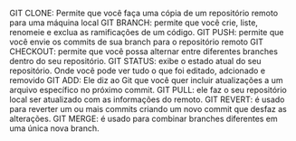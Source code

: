 

 GIT CLONE: Permite que você faça uma cópia de um repositório remoto para uma máquina local
 GIT BRANCH: permite que você crie, liste, renomeie e exclua as ramificações de um código.
 GIT PUSH: permite que você envie os commits de sua branch para o repositório remoto
 GIT CHECKOUT: permite que você possa alternar entre diferentes branches dentro do seu repositório.
 GIT STATUS: exibe o estado atual do seu repositório. Onde  você pode ver tudo o que foi editado, adcionado e removido
 GIT ADD:  Ele diz ao Git que você quer incluir atualizações a um arquivo específico no próximo commit.
 GIT PULL: ele faz o seu repositório local ser atualizado com as informações do remoto.
 GIT REVERT: é usado para reverter um ou mais commits criando um novo commit que desfaz as alterações.
 GIT MERGE: é usado para combinar branches diferentes em uma única nova branch.
